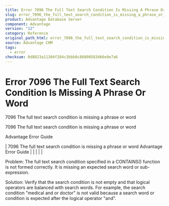 ```yaml
---
title: Error 7096 The Full Text Search Condition Is Missing A Phrase Or Word
slug: error_7096_the_full_text_search_condition_is_missing_a_phrase_or_word
product: Advantage Database Server
component: Advantage
version: "12"
category: Reference
original_path_html: error_7096_the_full_text_search_condition_is_missing_a_phrase_or_word.htm
source: Advantage CHM
tags:
  - error
checksum: 0d8823a11304f284c3bbb8c86800583466e9e7a6
---
```


# Error 7096 The Full Text Search Condition Is Missing A Phrase Or Word

7096 The full text search condition is missing a phrase or word

7096 The full text search condition is missing a phrase or word

Advantage Error Guide

| 7096 The full text search condition is missing a phrase or word  Advantage Error Guide |  |  |  |  |

Problem: The full text search condition specified in a CONTAINS() function is not formed correctly. It is missing an expected search word or sub-expression.

Solution: Verify that the search condition is not empty and that logical operators are balanced with search words. For example, the search condition "medical and or doctor" is not valid because a search word or condition is expected after the logical operator "and".
